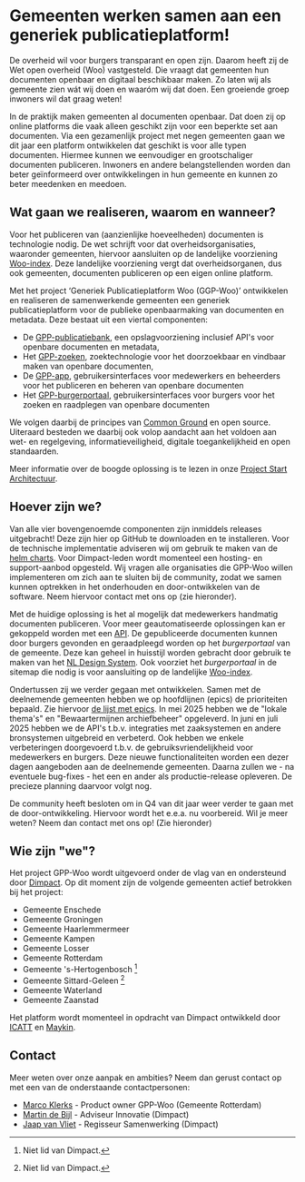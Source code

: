 # Gemeenten werken samen aan een generiek publicatieplatform!

De overheid wil voor burgers transparant en open zijn. Daarom heeft zij de Wet open overheid (Woo) vastgesteld. Die vraagt dat gemeenten hun documenten openbaar en digitaal beschikbaar maken. Zo laten wij als gemeente zien wát wij doen en waaróm wij dat doen. Een groeiende groep inwoners wil dat graag weten! 

In de praktijk maken gemeenten al documenten openbaar. Dat doen zij op online platforms die vaak alleen geschikt zijn voor een beperkte set aan documenten. Via een gezamenlijk project met negen gemeenten gaan we dit jaar een platform ontwikkelen dat geschikt is voor alle typen documenten. Hiermee kunnen we eenvoudiger en grootschaliger documenten publiceren. Inwoners en andere belangstellenden worden dan beter geïnformeerd over ontwikkelingen in hun gemeente en kunnen zo beter meedenken en meedoen. 


## Wat gaan we realiseren, waarom en wanneer?

Voor het publiceren van (aanzienlijke hoeveelheden) documenten is technologie nodig. De wet schrijft voor dat overheidsorganisaties, waaronder gemeenten, hiervoor aansluiten op de landelijke voorziening [Woo-index](https://open.overheid.nl/). Deze landelijke voorziening vergt dat overheidsorganen, dus ook gemeenten, documenten publiceren op een eigen online platform. 

Met het project ‘Generiek Publicatieplatform Woo (GGP-Woo)’ ontwikkelen en realiseren de samenwerkende gemeenten een generiek publicatieplatform voor de publieke openbaarmaking van documenten en metadata. Deze bestaat uit een viertal componenten:
- De [GPP-publicatiebank](https://github.com/GPP-Woo/GPP-publicatiebank), een opslagvoorziening inclusief API's voor openbare documenten en metadata,
- Het [GPP-zoeken](https://github.com/GPP-Woo/GPP-zoeken),  zoektechnologie voor het doorzoekbaar en vindbaar maken van openbare documenten,
- De [GPP-app](https://github.com/GPP-Woo/GPP-app), gebruikersinterfaces voor medewerkers en beheerders voor het publiceren en beheren van openbare documenten
- Het [GPP-burgerportaal](https://github.com/GPP-Woo/GPP-burgerportaal), gebruikersinterfaces voor burgers  voor het zoeken en raadplegen van openbare documenten

We volgen daarbij de principes van [Common Ground](https://commonground.nl/) en open source. Uiteraard besteden we daarbij ook volop aandacht aan het voldoen aan wet- en regelgeving, informatieveiligheid, digitale toegankelijkheid en open standaarden.

Meer informatie over de boogde oplossing is te lezen in onze [Project Start Architectuur](https://github.com/GPP-Woo/.github/blob/main/docs/PSA%20Generiek%20Publicatieplatform%20Woo%20V1.1.pdf).


## Hoever zijn we?

Van alle vier bovengenoemde componenten zijn inmiddels releases uitgebracht! Deze zijn hier op GitHub te downloaden en te installeren. Voor de technische implementatie adviseren wij om gebruik te maken van de [helm charts](https://github.com/GPP-Woo/charts). Voor Dimpact-leden wordt momenteel een hosting- en support-aanbod opgesteld. Wij vragen alle organisaties die GPP-Woo willen implementeren om zich aan te sluiten bij de community, zodat we samen kunnen optrekken in het onderhouden en door-ontwikkelen van de software. Neem hiervoor contact met ons op (zie hieronder). 

Met de huidige oplossing is het al mogelijk dat medewerkers handmatig documenten publiceren. Voor meer geautomatiseerde oplossingen kan er gekoppeld worden met een [API](https://github.com/GPP-Woo/GPP-publicatiebank?tab=readme-ov-file#api-specificatie). De gepubliceerde documenten kunnen door burgers gevonden en geraadpleegd worden op het _burgerportaal_ van de gemeente. Deze kan geheel in huisstijl worden gebracht door gebruik te maken van het [NL Design System](https://nldesignsystem.nl/). Ook voorziet het _burgerportaal_ in de sitemap die nodig is voor aansluiting op de landelijke [Woo-index](https://open.overheid.nl/).

Ondertussen zij we verder gegaan met ontwikkelen. Samen met de deelnemende gemeenten hebben we op hoofdlijnen (epics) de prioriteiten bepaald. Zie hiervoor [de lijst met epics](https://github.com/orgs/GPP-Woo/projects/2/views/5). In mei 2025 hebben we de "lokale thema's" en "Bewaartermijnen archiefbeheer" opgeleverd. In juni en juli 2025 hebben we de API's t.b.v. integraties met zaaksystemen en andere bronsystemen uitgebreid en verbeterd. Ook hebben we enkele verbeteringen doorgevoerd t.b.v. de gebruiksvriendelijkheid voor medewerkers en burgers. Deze nieuwe functionaliteiten worden een dezer dagen aangeboden aan de deelnemende gemeenten. Daarna zullen we - na eventuele bug-fixes - het een en ander als productie-release opleveren. De precieze planning daarvoor volgt nog.

De community heeft besloten om in Q4 van dit jaar weer verder te gaan met de door-ontwikkeling. Hiervoor wordt het e.e.a. nu voorbereid. Wil je meer weten? Neem dan contact met ons op! (Zie hieronder)


## Wie zijn "we"?

Het project GPP-Woo wordt uitgevoerd onder de vlag van en ondersteund door [Dimpact](https://www.dimpact.nl/). Op dit moment zijn de volgende gemeenten actief betrokken bij het project:
- Gemeente Enschede
- Gemeente Groningen
- Gemeente Haarlemmermeer
- Gemeente Kampen
- Gemeente Losser
- Gemeente Rotterdam
- Gemeente 's-Hertogenbosch [^1]
- Gemeente Sittard-Geleen [^1]
- Gemeente Waterland
- Gemeente Zaanstad

Het platform wordt momenteel in opdracht van Dimpact ontwikkeld door [ICATT](https://www.icatt.nl/) en [Maykin](https://www.maykinmedia.nl/nl/).

[^1]: Niet lid van Dimpact.

## Contact

Meer weten over onze aanpak en ambities? Neem dan gerust contact op met een van de onderstaande contactpersonen:
- [Marco Klerks](mailto:mm.klerks@rotterdam.nl) - Product owner GPP-Woo  (Gemeente Rotterdam)
- [Martin de Bijl](mailto:martin.debijl@dimpact.nl) - Adviseur Innovatie (Dimpact)
- [Jaap van Vliet](jaap.vanvliet@dimpact.nl) - Regisseur Samenwerking (Dimpact)

